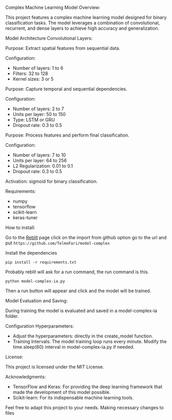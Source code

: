 Complex Machine Learning Model Overview:

This project features a complex machine learning model designed for binary classification tasks. The model leverages a combination of convolutional, recurrent, and dense layers to achieve high accuracy and generalization.

Model Architecture Convolutional Layers:

Purpose: Extract spatial features from sequential data.

Configuration: 
* Number of layers: 1 to 6
* Filters: 32 to 128
* Kernel sizes: 3 or 5

Purpose: Capture temporal and sequential dependencies.

Configuration: 
* Number of layers: 2 to 7
* Units per layer: 50 to 150
* Type: LSTM or GRU
* Dropout rate: 0.3 to 0.5

Purpose: Process features and perform final classification.

Configuration:
* Number of layers: 7 to 10
* Units per layer: 64 to 256
* L2 Regularization: 0.01 to 0.1
* Dropout rate: 0.3 to 0.5

Activation: sigmoid for binary classification.

Requirements:
* numpy
* tensorflow
* scikit-learn
* keras-tuner

How to install:

Go to the [Reblit](https://replit.com) page click on the import from github option go to the url and put
`https://github.com/TelmoFari/model-complex`

Install the dependencies

`pip install -r requirements.txt`

Probably reblit will ask for a run command, the run command is this. 

`python model-complex-ia.py`

Then a run button will appear and click and the model will be trained. 

Model Evaluation and Saving:

During training the model is evaluated and saved in a model-complex-ia folder.

Configuration Hyperparameters: 

* Adjust the hyperparameters: directly in the create_model function.
* Training Intervals: The model training loop runs every minute. Modify the time.sleep(60) interval in model-complex-ia.py if needed.

License:

This project is licensed under the MIT License.

Acknowledgments:

* TensorFlow and Keras: For providing the deep learning framework that made the development of this model possible.
* Scikit-learn: For its indispensable machine learning tools.

Feel free to adapt this project to your needs. Making necessary changes to files





